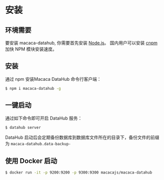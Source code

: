 # 安装

## 环境需要

要安装 macaca-datahub, 你需要首先安装 [Node.js](https://nodejs.org)。 国内用户可以安装 [cnpm](https://npm.taobao.org/) 加快 NPM 模块安装速度。

## 安装

通过 npm 安装Macaca DataHub 命令行客户端：

```bash
$ npm i macaca-datahub -g
```

## 一键启动

通过如下命令即可开启 DataHub 服务：

```bash
$ datahub server
```

DataHub 启动后会定期备份数据库到数据库文件所在的目录下，备份文件的前缀为 `macaca-datahub.data-backup-`

## 使用 Docker 启动

```bash
$ docker run -it -p 9200:9200 -p 9300:9300 macacajs/macaca-datahub
```

